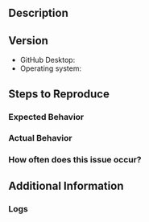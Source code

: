 
<!--
First and foremost, we’d like to thank you for taking the time to contribute to our project. Before submitting your issue, please follow these steps:

1. Familiarize yourself with our contributing guide:
	* https://github.com/desktop/desktop/blob/master/CONTRIBUTING.md#contributing-to-github-desktop
2. Check if your issue is in the known-issues and work-arounds doc:
	* [Need link]
3. Make sure your issue isn’t a duplicate of another issue
4. If you have made it to this step, go ahead and fill out the template below
-->
## Description
<!-- Provide a detailed description of the behavior you're seeing or the behavior you'd like to see. -->
## Version
* GitHub Desktop: <!-- Replace with the version of GitHub Desktop you have installed -->
* Operating system: <!-- Replace with the version of your operating system -->

## Steps to Reproduce
<!--
1. `step 1`
2. `step 2`
3. `and so on…`

Include screen shots or gifs if available
-->

### Expected Behavior
<!-- Replace with what you expected to happen -->
### Actual Behavior
<!-- Replace with what actually happens -->
### How often does this issue occur?
<!-- Sometimes`, `Most of the time`, or `Every time -->
## Additional Information
<!-- Replace with any additional details you feel are relevant to your issue or request -->
### Logs
<!-- Replace with your log file (You can simply drag your file here to insert it) -->

